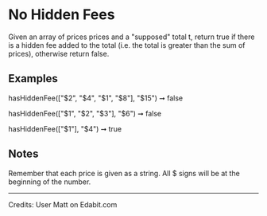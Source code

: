# No Hidden Fees

Given an array of prices prices and a "supposed" total t, return true if there is a hidden fee added to the total (i.e. the total is greater than the sum of prices), otherwise return false.

## Examples

hasHiddenFee(["$2", "$4", "$1", "$8"], "\$15") ➞ false

hasHiddenFee(["$1", "$2", "$3"], "\$6") ➞ false

hasHiddenFee(["$1"], "\$4") ➞ true

## Notes

Remember that each price is given as a string.
All \$ signs will be at the beginning of the number.

---

Credits: User Matt on Edabit.com
